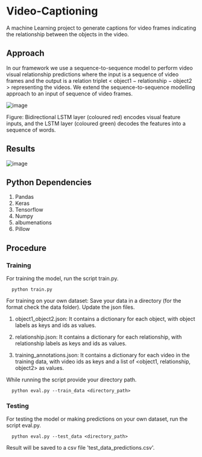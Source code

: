 # Video-Captioning

A machine Learning project to generate captions for video frames indicating the relationship between the objects in the video.

## Approach
In our framework we use a sequence-to-sequence model to perform video visual  relationship predictions where the input is a sequence of video frames and the output is a relation triplet < object1 − relationship − object2 > representing the videos. We extend the sequence-to-sequence modelling approach to an input of sequence of video frames.

![image](https://user-images.githubusercontent.com/79797476/150630904-3bee867a-a402-4949-9cef-0b50fa0cc7f8.png)

Figure: Bidirectional LSTM layer (coloured red) encodes visual feature inputs, and the LSTM layer (coloured green) decodes the features into a sequence of words.

## Results

![image](https://user-images.githubusercontent.com/79797476/150638324-5ebfedff-b28e-4480-86b4-a0030e197a68.png)



## Python Dependencies
1. Pandas
2. Keras 
3. Tensorflow
4. Numpy
5. albumenations
6. Pillow

## Procedure 

### Training 

For training the model, run the script train.py.

      python train.py
      
For training on your own dataset:
Save your data in a directory (for the format check the data folder). 
Update the json files.

  1. object1_object2.json: 
     It contains a dictionary for each object, with object labels as keys and ids as values.

  2. relationship.json:
     It contains a dictionary for each relationship, with relationship labels as keys and ids as values.

  3. training_annotations.json:
     It contains a dictionary for each video in the training data, with video ids as keys and a list of <object1, relationship, object2> as values.
       
While running the script provide your directory path.

      python eval.py --train_data <directory_path>
      
 
### Testing
For testing the model or making predictions on your own dataset, run the script eval.py.

      python eval.py --test_data <directory_path>

Result will be saved to a csv file 'test_data_predictions.csv'.
      
      

